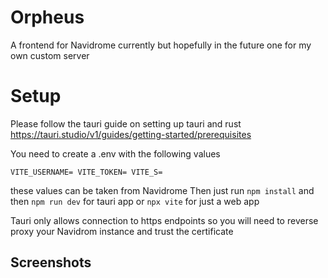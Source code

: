 # Orpheus

A frontend for Navidrome currently but hopefully in the future one for my own custom server

# Setup

Please follow the tauri guide on setting up tauri and rust https://tauri.studio/v1/guides/getting-started/prerequisites

You need to create a .env with the following values

``
VITE_USERNAME=
VITE_TOKEN=
VITE_S=
``

these values can be taken from Navidrome
Then just run ``npm install`` and then ``npm run dev`` for tauri app or ``npx vite`` for just a web app

Tauri only allows connection to https endpoints so you will need to reverse proxy your Navidrom instance and trust the certificate


## Screenshots

<a href="https://files.catbox.moe/e1mzcy.png" width="49.5%"/></a>
<a href="https://files.catbox.moe/kdpbn7.png" width="49.5%"/></a>
<a href="https://files.catbox.moe/3ftuca.png" width="49.5%"/></a>

